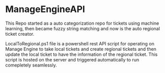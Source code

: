 # ManageEngineAPI

This Repo started as a auto categorization repo for tickets using machine learning, then became fuzzy string matching and now is the auto regional ticket creator. 

LocalToRegional.ps1 file is a powershell rest API script for operating on Manage Engine to take local tickets and create regional tickets and then update the local ticket to have the information of the regional ticket. This script is hosted on the server and triggered automatically to run comepletely seamlessly.


